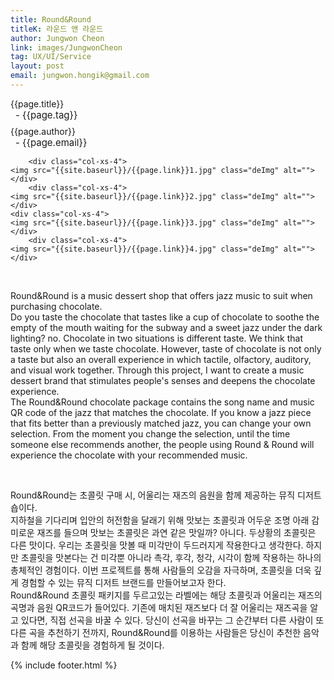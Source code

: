 ```yaml
---
title: Round&Round
titleK: 라운드 앤 라운드
author: Jungwon Cheon
link: images/JungwonCheon
tag: UX/UI/Service
layout: post
email: jungwon.hongik@gmail.com
---	
```


<div class="container">

<div class="deDep">
{{page.title}}<br>
<p style="font-size:15px; margin:0px; padding:0px 0px 0px 8px; margin:0px 0px 8px 0px;">- {{page.tag}}</p>
{{page.author}}<br>
<p style="font-size:15px; margin:0px; padding:0px 0px 0px 8px;">- {{page.email}}</p>
</div>


<div class="row" class="imgcolor">
	
		<div class="col-xs-4">
	<img src="{{site.baseurl}}/{{page.link}}1.jpg" class="deImg" alt=""></div>
		<div class="col-xs-4">
	<img src="{{site.baseurl}}/{{page.link}}2.jpg" class="deImg" alt=""></div>
	<div class="col-xs-4">
	<img src="{{site.baseurl}}/{{page.link}}3.jpg" class="deImg" alt=""></div>
		<div class="col-xs-4">
	<img src="{{site.baseurl}}/{{page.link}}4.jpg" class="deImg" alt=""></div>
	
</div>
<br>

<div class="det lato">


Round&Round is a music dessert shop that offers jazz music to suit when purchasing chocolate.
<br>
Do you taste the chocolate that tastes like a cup of chocolate to soothe the empty of the mouth waiting for the subway and a sweet jazz under the dark lighting? no. Chocolate in two situations is different taste. We think that taste only when we taste chocolate. However, taste of chocolate is not only a taste but also an overall experience in which tactile, olfactory, auditory, and visual work together. Through this project, I want to create a music dessert brand that stimulates people's senses and deepens the chocolate experience.
<br>
The Round&Round chocolate package contains the song name and music QR code of the jazz that matches the chocolate. If you know a jazz piece that fits better than a previously matched jazz, you can change your own selection. From the moment you change the selection, until the time someone else recommends another, the people using Round & Round will experience the chocolate with your recommended music.



</div>

<br>

<div class="noto">

Round&Round는 초콜릿 구매 시, 어울리는 재즈의 음원을 함께 제공하는 뮤직 디저트 숍이다.
<br>
지하철을 기다리며 입안의 허전함을 달래기 위해 맛보는 초콜릿과 어두운 조명 아래 감미로운 재즈를 들으며 맛보는 초콜릿은 과연 같은 맛일까? 아니다. 두상황의 초콜릿은 다른 맛이다. 우리는 초콜릿을 맛볼 때 미각만이 두드러지게 작용한다고 생각한다. 하지만 초콜릿을 맛본다는 건 미각뿐 아니라 촉각, 후각, 청각, 시각이 함께 작용하는 하나의 총체적인 경험이다. 이번 프로젝트를 통해 사람들의 오감을 자극하며, 초콜릿을 더욱 깊게 경험할 수 있는 뮤직 디저트 브랜드를 만들어보고자 한다.
<br>
Round&Round 초콜릿 패키지를 두르고있는 라벨에는 해당 초콜릿과 어울리는 재즈의 곡명과 음원 QR코드가 들어있다. 기존에 매치된 재즈보다 더 잘 어울리는 재즈곡을 알고 있다면, 직접 선곡을 바꿀 수 있다. 당신이 선곡을 바꾸는 그 순간부터 다른 사람이 또다른 곡을 추천하기 전까지, Round&Round를 이용하는 사람들은 당신이 추천한 음악과 함께 해당 초콜릿을 경험하게 될 것이다.


</div>
 {% include footer.html %}